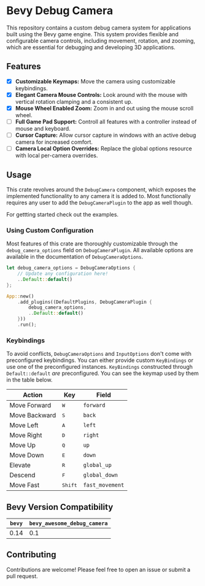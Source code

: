 # Bevy Debug Camera

This repository contains a custom debug camera system for applications built
using the Bevy game engine. This system provides flexible and configurable
camera controls, including movement, rotation, and zooming, which are essential
for debugging and developing 3D applications.

## Features

- [x] **Customizable Keymaps:** Move the camera using customizable
        keybindings.
- [x] **Elegant Camera Mouse Controls:** Look around with the mouse with
        vertical rotation clamping and a consistent up.
- [X] **Mouse Wheel Enabled Zoom:** Zoom in and out using the mouse scroll wheel.
- [ ] **Full Game Pad Support:** Controll all features with a controller
        instead of mouse and keyboard.
- [ ] **Cursor Capture:** Allow cursor capture in windows with an active debug
        camera for increased comfort.
- [ ] **Camera Local Option Overrides:** Replace the global options resource
        with local per-camera overrides.

## Usage

This crate revolves around the `DebugCamera` component, which exposes the
implemented functionality to any camera it is added to. Most functionally
requires any user to add the `DebugCameraPlugin` to the app as well though.

For gettting started check out the examples.

### Using Custom Configuration

Most features of this crate are thoroughly customizable through the
`debug_camera_options` field on `DebugCameraPlugin`. All available options are
available in the documentation of `DebugCameraOptions`.

```rust
let debug_camera_options = DebugCameraOptions {
    // Update any configuration here!
    ..Default::default()
};

App::new()
    .add_plugins((DefaultPlugins, DebugCameraPlugin {
        debug_camera_options,
        ..Default::default()
    }))
    .run();
```

### Keybindings

To avoid conflicts, `DebugCameraOptions` and `InputOptions` don't come with
preconfigured keybindings. You can either provide custom `KeyBindings` or use
one of the preconfigured instances. `KeyBindings` constructed through
`Default::default` _are_ preconfigured. You can see the keymap used by them in
the table below.

| Action        | Key                   | Field           |
| ------------- | --------------------- | --------------- |
| Move Forward  | <kbd>W</kbd>          | `forward`       |
| Move Backward | <kbd>S</kbd>          | `back`          |
| Move Left     | <kbd>A</kbd>          | `left`          |
| Move Right    | <kbd>D</kbd>          | `right`         |
| Move Up       | <kbd>Q</kbd>          | `up`            |
| Move Down     | <kbd>E</kbd>          | `down`          |
| Elevate       | <kbd>R</kbd>          | `global_up`     |
| Descend       | <kbd>F</kbd>          | `global_down`   |
| Move Fast     | <kbd>Shift</kbd>      | `fast_movement` |

## Bevy Version Compatibility

| `bevy` | `bevy_awesome_debug_camera` |
| ------ | --------------------------- |
| 0.14   | 0.1                         |

## Contributing

Contributions are welcome! Please feel free to open an issue or submit a pull request.
